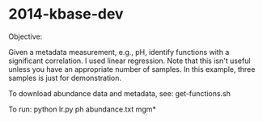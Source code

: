 2014-kbase-dev
==============

Objective:

Given a metadata measurement, e.g., pH, identify functions with a significant correlation.  I used linear regression.
Note that this isn't useful unless you have an appropriate number of samples.  In this example, three samples is
just for demonstration.

To download abundance data and metadata, see:
get-functions.sh

To run:
python lr.py ph abundance.txt mgm*

